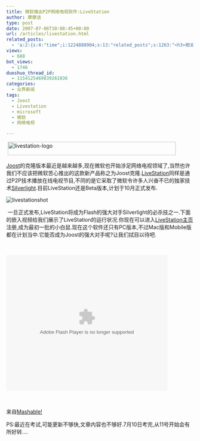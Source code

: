 ```yaml
---
title: 微软推出P2P网络电视软件:LiveStation
author: 摩摩诘
type: post
date: 2007-07-06T10:08:45+00:00
url: /articles/livestation.html
related_posts:
  - 'a:2:{s:4:"time";i:1224888904;s:13:"related_posts";s:1263:"<h3>相关日志</h3><ul class="related_post"><li><a href="http://www.digglife.cn/articles/no-more-wga-for-ie7.html" title="IE 7新版发布,无需WGA正版验证">IE 7新版发布,无需WGA正版验证</a></li><li><a href="http://www.digglife.cn/articles/livestation-technical-trial.html" title="微软网络电视软件LiveStation尝鲜">微软网络电视软件LiveStation尝鲜</a></li><li><a href="http://www.digglife.cn/articles/live-search-webmaster-portal.html" title="微软的网站管理工具Live Search Webmaster Portal试用">微软的网站管理工具Live Search Webmaster Portal试用</a></li><li><a href="http://www.digglife.cn/articles/microsoft-live-listas.html" title="Listas:微软的在线笔记本">Listas:微软的在线笔记本</a></li><li><a href="http://www.digglife.cn/articles/long-time-to-see.html" title="摩摩诘归来&#8230;">摩摩诘归来&#8230;</a></li><li><a href="http://www.digglife.cn/articles/backup-windows-live-writer.html" title="如何全面备份Windows Live Writer">如何全面备份Windows Live Writer</a></li><li><a href="http://www.digglife.cn/articles/windows-live-writer-tricks-and-tips-2.html" title="我的Windows Live Writer使用心得 Part.2">我的Windows Live Writer使用心得 Part.2</a></li></ul>";}'
views:
  - 688
bot_views:
  - 1746
duoshuo_thread_id:
  - 1154125469839261836
categories:
  - 业界新闻
tags:
  - Joost
  - Livestation
  - microsoft
  - 微软
  - 网络电视

---
```

 <img height="36" alt="livestation-logo" src="https://www.digglife.net/wp-content/uploads/3/379/2007/07/livestation-logo.jpg" width="450" />

<a href="http://www.joost.com/" target="_blank">Joost</a>的克隆版本最近是越来越多,现在微软也开始涉足网络电视领域了,当然也许我们不应该把微软苦心推出的这款新产品称之为Joost克隆.<a href="http://www.livestation.com/" target="_blank">LiveStation</a>同样是通过P2P技术播放在线电视节目,不同的是它采取了微软令许多人兴奋不已的独家技术<a href="http://www.microsoft.com/silverlight/" target="_blank">Silverlight</a>.目前LiveStation还是Beta版本,计划于10月正式发布. 

 ![livestationshot][1]

<!--more-->

 一旦正式发布,LiveStation将成为Flash的强大对手Silverlight的必杀技之一.下面的嵌入视频给我们展示了LiveStation的运行状况.你现在可以进入<a href="http://www.livestation.com/" target="_blank">LiveStation主页</a>注册,成为最初一批的小白鼠.现在这个软件还只有PC版本,不过Mac版和Mobile版都在计划当中.它能否成为Joost的强大对手呢?让我们拭目以待吧. 

 

<embed pluginspage="http://macromedia.com/go/getflashplayer" src="http://images.soapbox.msn.com/flash/soapbox1_1.swf" width="432" height="364" type="application/x-shockwave-flash" quality="high" allownetworking="internal" wmode="transparent" flashvars="c=v&#038;v=4da4263c-68a0-411f-8eec-58dc81bf22da">
</embed>

 

来自<a href="http://mashable.com" target="_blank">Mashable!</a>

PS:最近在考试,可能更新不够快,文章内容也不够好.7月10日考完,从11号开始会有所好转&#8230;.

 [1]: https://www.digglife.net/wp-content/uploads/3/379/2007/07/livestationshot.png
